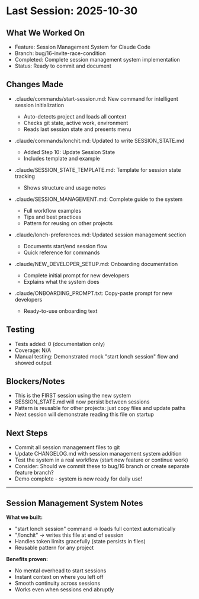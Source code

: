 # Last Session: 2025-10-30

## What We Worked On
- Feature: Session Management System for Claude Code
- Branch: bug/16-invite-race-condition
- Completed: Complete session management system implementation
- Status: Ready to commit and document

## Changes Made
- .claude/commands/start-session.md: New command for intelligent session initialization
  - Auto-detects project and loads all context
  - Checks git state, active work, environment
  - Reads last session state and presents menu

- .claude/commands/lonchit.md: Updated to write SESSION_STATE.md
  - Added Step 10: Update Session State
  - Includes template and example

- .claude/SESSION_STATE_TEMPLATE.md: Template for session state tracking
  - Shows structure and usage notes

- .claude/SESSION_MANAGEMENT.md: Complete guide to the system
  - Full workflow examples
  - Tips and best practices
  - Pattern for reusing on other projects

- .claude/lonch-preferences.md: Updated session management section
  - Documents start/end session flow
  - Quick reference for commands

- .claude/NEW_DEVELOPER_SETUP.md: Onboarding documentation
  - Complete initial prompt for new developers
  - Explains what the system does

- .claude/ONBOARDING_PROMPT.txt: Copy-paste prompt for new developers
  - Ready-to-use onboarding text

## Testing
- Tests added: 0 (documentation only)
- Coverage: N/A
- Manual testing: Demonstrated mock "start lonch session" flow and showed output

## Blockers/Notes
- This is the FIRST session using the new system
- SESSION_STATE.md will now persist between sessions
- Pattern is reusable for other projects: just copy files and update paths
- Next session will demonstrate reading this file on startup

## Next Steps
- Commit all session management files to git
- Update CHANGELOG.md with session management system addition
- Test the system in a real workflow (start new feature or continue work)
- Consider: Should we commit these to bug/16 branch or create separate feature branch?
- Demo complete - system is now ready for daily use!

---

## Session Management System Notes

**What we built:**
- "start lonch session" command → loads full context automatically
- "/lonchit" → writes this file at end of session
- Handles token limits gracefully (state persists in files)
- Reusable pattern for any project

**Benefits proven:**
- No mental overhead to start sessions
- Instant context on where you left off
- Smooth continuity across sessions
- Works even when sessions end abruptly
